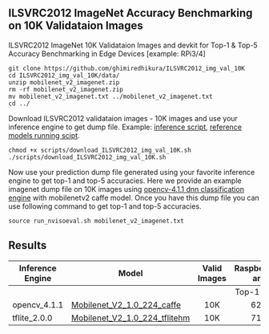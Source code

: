## ILSVRC2012 ImageNet Accuracy Benchmarking on 10K Validataion Images

ILSVRC2012 ImageNet 10K Validataion Images and devkit for Top-1 & Top-5 Accuracy Benchmarking in Edge Devices [example: RPi3/4]  
  
```
git clone https://github.com/ghimiredhikura/ILSVRC2012_img_val_10K
cd ILSVRC2012_img_val_10K/data/
unzip mobilenet_v2_imagenet.zip
rm -rf mobilenet_v2_imagenet.zip
mv mobilenet_v2_imagenet.txt ../mobilenet_v2_imagenet.txt
cd ../
```

Download ILSVRC2012 validataion images - 10K images and use your inference engine to get dump file. 
Example: [inference script](https://gitlab.com/bonseyes/misc/devplatform-rasberrypi3/blob/master/benchmark/frameworks/opencv-4/benchmark/benchmark-nviso/benchmark_imagenet_eval.cpp), [reference models running scipt](https://gitlab.com/bonseyes/misc/devplatform-rasberrypi3/blob/master/benchmark/frameworks/opencv-4/imagenet_eval.sh). 

```
chmod +x scripts/download_ILSVRC2012_img_val_10K.sh
./scripts/download_ILSVRC2012_img_val_10K.sh
```

Now use your prediction dump file generated using your favorite inference engine to get top-1 and top-5 accuracies. Here we provide an example imagenet dump file on 10K images using [opencv-4.1.1 dnn classification engine](https://gitlab.com/bonseyes/misc/devplatform-rasberrypi3/blob/master/benchmark/frameworks/opencv-4/benchmark/benchmark-nviso/benchmark_imagenet_eval.cpp) with mobilenetv2 caffe model. Once you have this dump file you can use following command to get top-1 and top-5 accuracies. 
```
source run_nvisoeval.sh mobilenet_v2_imagenet.txt
```

## **Results**

| **Inference Engine**| **Model**  	  | **Valid Images** |  **RaspberryPi4B-armv7l**| **RaspberryPi4B-armv7l** | **RaspberryPi4B-aarch64**  | **RaspberryPi4B-aarch64** | **Issue Discussion** |
|------------------- | ------------- | :---------: | :---------:   | :---------: |:---------: |:---------: | :---------: | 
|      	              |               |    | Top-1 Accuracy | Top-5 Accuracy | Top-1 Accuracy | Top-5 Accuracy| |
| opencv_4.1.1    | [Mobilenet_V2_1.0_224_caffe](https://github.com/shicai/MobileNet-Caffe)| 10K |   62.32%   | 84.04%       |               |              | [click](https://github.com/ghimiredhikura/ILSVRC2012_img_val_10K/issues/1) |
| tflite_2.0.0    | [Mobilenet_V2_1.0_224_tflitehm](https://storage.googleapis.com/download.tensorflow.org/models/tflite_11_05_08/mobilenet_v2_1.0_224.tgz)| 10K |   71.06%   | 90.10%       |               |              | |